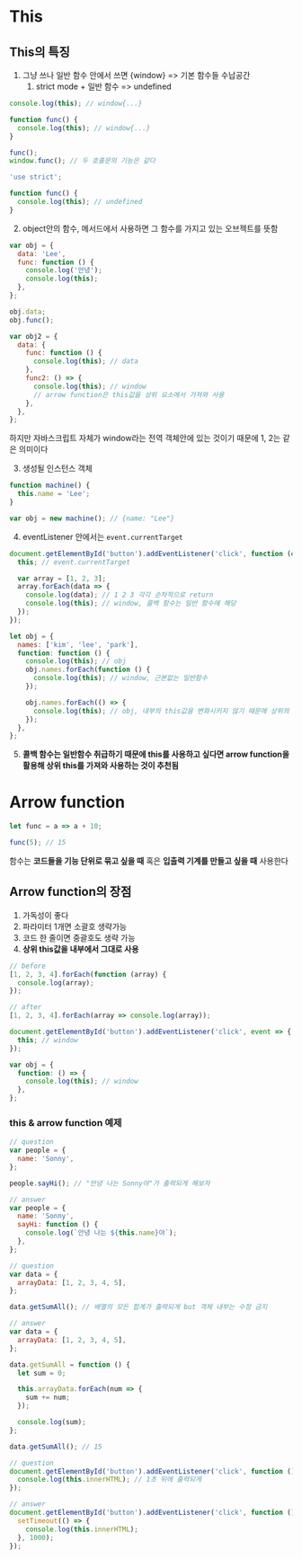 # This

## This의 특징

1. 그냥 쓰나 일반 함수 안에서 쓰면 {window} => 기본 함수들 수납공간
   1. strict mode + 일반 함수 => undefined

```js
console.log(this); // window{...}

function func() {
  console.log(this); // window{...}
}

func();
window.func(); // 두 호출문의 기능은 같다
```

```js
'use strict';

function func() {
  console.log(this); // undefined
}
```

2. object안의 함수, 메서드에서 사용하면 그 함수를 가지고 있는 오브젝트를 뜻함

```js
var obj = {
  data: 'Lee',
  func: function () {
    console.log('안녕');
    console.log(this);
  },
};

obj.data;
obj.func();

var obj2 = {
  data: {
    func: function () {
      console.log(this); // data
    },
    func2: () => {
      console.log(this); // window
      // arrow function은 this값을 상위 요소에서 가져와 사용
    },
  },
};
```

하지만 자바스크립트 자체가 window라는 전역 객체안에 있는 것이기 때문에 1, 2는 같은 의미이다

3. 생성될 인스턴스 객체

```jsx
function machine() {
  this.name = 'Lee';
}

var obj = new machine(); // {name: "Lee"}
```

4. eventListener 안에서는 `event.currentTarget`

```js
document.getElementById('button').addEventListener('click', function (event) {
  this; // event.currentTarget

  var array = [1, 2, 3];
  array.forEach(data => {
    console.log(data); // 1 2 3 각각 순차적으로 return
    console.log(this); // window, 콜백 함수는 일반 함수에 해당
  });
});
```

```js
let obj = {
  names: ['kim', 'lee', 'park'],
  function: function () {
    console.log(this); // obj
    obj.names.forEach(function () {
      console.log(this); // window, 근본없는 일반함수
    });

    obj.names.forEach(() => {
      console.log(this); // obj, 내부의 this값을 변화시키지 않기 때문에 상위의 this값을 가져옴
    });
  },
};
```

5. **콜백 함수는 일반함수 취급하기 때문에 this를 사용하고 싶다면 arrow function을 활용해 상위 this를 가져와 사용하는 것이 추천됨**

# Arrow function

```js
let func = a => a + 10;

func(5); // 15
```

함수는 **코드들을 기능 단위로 묶고 싶을 때** 혹은 **입출력 기계를 만들고 싶을 때** 사용한다

## Arrow function의 장점

1. 가독성이 좋다
2. 파라미터 1개면 소괄호 생략가능
3. 코드 한 줄이면 중괄호도 생략 가능
4. **상위 this값을 내부에서 그대로 사용**

```js
// before
[1, 2, 3, 4].forEach(function (array) {
  console.log(array);
});

// after
[1, 2, 3, 4].forEach(array => console.log(array));

document.getElementById('button').addEventListener('click', event => {
  this; // window
});

var obj = {
  function: () => {
    console.log(this); // window
  },
};
```

### this & arrow function 예제

```js
// question
var people = {
  name: 'Sonny',
};

people.sayHi(); // "안녕 나는 Sonny야"가 출력되게 해보자
```

```js
// answer
var people = {
  name: 'Sonny',
  sayHi: function () {
    console.log(`안녕 나는 ${this.name}야`);
  },
};
```

```js
// question
var data = {
  arrayData: [1, 2, 3, 4, 5],
};

data.getSumAll(); // 배열의 모든 합계가 출력되게 but 객체 내부는 수정 금지
```

```js
// answer
var data = {
  arrayData: [1, 2, 3, 4, 5],
};

data.getSumAll = function () {
  let sum = 0;

  this.arrayData.forEach(num => {
    sum += num;
  });

  console.log(sum);
};

data.getSumAll(); // 15
```

```js
// question
document.getElementById('button').addEventListener('click', function () {
  console.log(this.innerHTML); // 1초 뒤에 출력되게
});
```

```js
// answer
document.getElementById('button').addEventListener('click', function () {
  setTimeout(() => {
    console.log(this.innerHTML);
  }, 1000);
});
```
